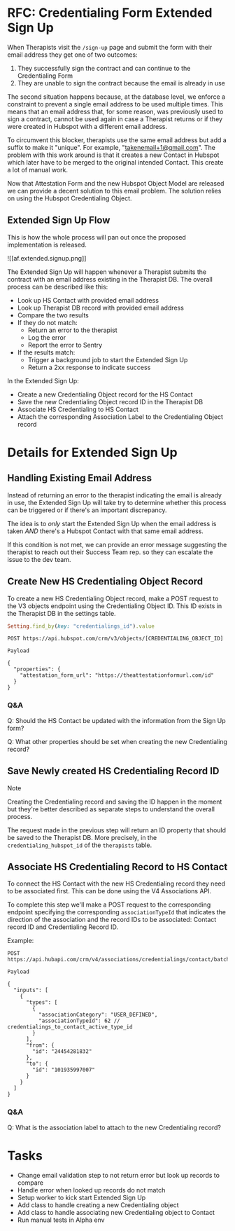 # RFC: Credentialing Form Extended Sign Up

When Therapists visit the `/sign-up` page and submit the form with their email address they get one of two outcomes:

1. They successfully sign the contract and can continue to the Credentialing Form
2. They are unable to sign the contract because the email is already in use

The second situation happens because, at the database level, we enforce a constraint to prevent a single email address to be used multiple times. This means that an email address that, for some reason, was previously used to sign a contract, cannot be used again in case a Therapist returns or if they were created in Hubspot with a different email address.

To circumvent this blocker, therapists use the same email address but add a suffix to make it "unique". For example, "takenemail+1@gmail.com". The problem with this work around is that it creates a new Contact in Hubspot which later have to be merged to the original intended Contact. This create a lot of manual work.

Now that Attestation Form and the new Hubspot Object Model are released we can provide a decent solution to this email problem. The solution relies on using the Hubspot Credentialing Object.

## Extended Sign Up Flow

This is how the whole process will pan out once the proposed implementation is released.

![[af.extended.signup.png]]

The Extended Sign Up will happen whenever a Therapist submits the contract with an email address existing in the Therapist DB. The overall process can be described like this:

- Look up HS Contact with provided email address
- Look up Therapist DB record with provided email address
- Compare the two results
- If they do not match:
	- Return an error to the therapist
	- Log the error
	- Report the error to Sentry
- If the results match:
	- Trigger a background job to start the Extended Sign Up
	- Return a 2xx response to indicate success

In the Extended Sign Up:
- Create a new Credentialing Object record for the HS Contact
- Save the new Credentialing Object record ID in the Therapist DB
- Associate HS Credentialing to HS Contact
- Attach the corresponding Association Label to the Credentialing Object record

# Details for Extended Sign Up

## Handling Existing Email Address

Instead of returning an error to the therapist indicating the email is already in use, the Extended Sign Up will take try to determine whether this process can be triggered or if there's an important discrepancy.

The idea is to *only* start the Extended Sign Up when the email address is taken *AND* there's a Hubspot Contact with that same email address.

If this condition is not met, we can provide an error message suggesting the therapist to reach out their Success Team rep. so they can escalate the issue to the dev team.

## Create New HS Credentialing Object Record

To create a new HS Credentialing Object record, make a POST request to the V3 objects endpoint using the Credentialing Object ID. This ID exists in the Therapist DB in the settings table.

```ruby
Setting.find_by(key: "credentialings_id").value
```


```
POST https://api.hubspot.com/crm/v3/objects/[CREDENTIALING_OBJECT_ID]

Payload

{
  "properties": {
    "attestation_form_url": "https://theattestationformurl.com/id"
  }
}
```

### Q&A

Q: Should the HS Contact be updated with the information from the Sign Up form?

Q: What other properties should be set when creating the new Credentialing record?

## Save Newly created HS Credentialing Record ID

> [!Note]
> Creating the Credentialing record and saving the ID happen in the moment but they're better described as separate steps to understand the overall process.

The request made in the previous step will return an ID property that should be saved to the Therapist DB. More precisely, in the `credentialing_hubspot_id` of the `therapists` table.

## Associate HS Credentialing Record to HS Contact

To connect the HS Contact with the new HS Credentialing record they need to be associated first. This can be done using the V4 Associations API.

To complete this step we'll make a POST request to the corresponding endpoint specifying the corresponding `associationTypeId` that indicates the direction of the association and the record IDs to be associated: Contact record ID and Credentialing Record ID.

Example:
```
POST https://api.hubapi.com/crm/v4/associations/credentialings/contact/batch/create

Payload

{
  "inputs": [
    {
      "types": [
        {
          "associationCategory": "USER_DEFINED",
          "associationTypeId": 62 // credentialings_to_contact_active_type_id
        }
      ],
      "from": {
        "id": "24454281832"
      },
      "to": {
        "id": "101935997007"
      }
    }
  ]
}
```

### Q&A

Q: What is the association label to attach to the new Credentialing record?

# Tasks

- Change email validation step to not return error but look up records to compare
- Handle error when looked up records do not match
- Setup worker to kick start Extended Sign Up
- Add class to handle creating a new Credentialing object
- Add class to handle associating new Credentialing object to Contact
- Run manual tests in Alpha env